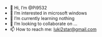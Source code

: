 - 👋 Hi, I’m @Pi9532
- 👀 I’m interested in microsoft windows
- 🌱 I’m currently learning nothing
- 💞️ I’m looking to collaborate on ...
- 📫 How to reach me: luki2star@gmail.com

<!---
Pi9532/Pi9532 is a ✨ special ✨ repository because its `README.md` (this file) appears on your GitHub profile.
You can click the Preview link to take a look at your changes.
--->
